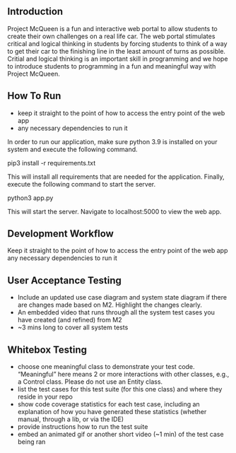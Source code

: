 ## Introduction

Project McQueen is a fun and interactive web portal to allow students to create their own challenges on a real life car. The web portal stimulates critical and logical thinking in students by forcing students to think of a way to get their car to the finishing line in the least amount of turns as possible. Critial and logical thinking is an important skill in programming and we hope to introduce students to programming in a fun and meaningful way with Project McQueen.

## How To Run

- keep it straight to the point of how to access the entry point of the web app
- any necessary dependencies to run it

In order to run our application, make sure python 3.9 is installed on your system and execute the following command.

pip3 install -r requirements.txt

This will install all requirements that are needed for the application. Finally, execute the following command to start the server.

python3 app.py

This will start the server. Navigate to localhost:5000 to view the web app.

## Development Workflow

Keep it straight to the point of how to access the entry point of the web app
any necessary dependencies to run it

## User Acceptance Testing

- Include an updated use case diagram and system state diagram if there are changes made based on M2. Highlight the changes clearly.
- An embedded video that runs through all the system test cases you have created (and refined) from M2
- ~3 mins long to cover all system tests

## Whitebox Testing

- choose one meaningful class to demonstrate your test code. “Meaningful” here means 2 or more interactions with other classes, e.g., a Control class. Please do not use an Entity class.
- list the test cases for this test suite (for this one class) and where they reside in your repo
- show code coverage statistics for each test case, including an explanation of how you have generated these statistics (whether manual, through a lib, or via the IDE)
- provide instructions how to run the test suite
- embed an animated gif or another short video (~1 min) of the test case being ran
